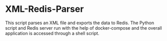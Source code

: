 # XML-Redis-Parser
This script parses an XML file and exports the data to Redis. The Python script and Redis server run with the help of docker-compose and the overall application is accessed through a shell script.

